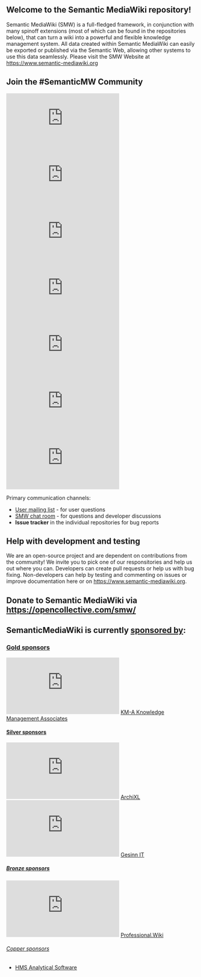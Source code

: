 ## Welcome to the Semantic MediaWiki repository!
Semantic MediaWiki (SMW) is a full-fledged framework, in conjunction with many spinoff extensions (most of which can be found in the repositories below), that can turn a wiki into a powerful and flexible knowledge management system. All data created within Semantic MediaWiki can easily be exported or published via the Semantic Web, allowing other systems to use this data seamlessly. Please visit the SMW Website at https://www.semantic-mediawiki.org

## Join the #SemanticMW Community

[![Chatroom](https://www.semantic-mediawiki.org/w/thumb.php?f=Comment-alt-solid.svg&width=35)](https://www.semantic-mediawiki.org/wiki/Semantic_MediaWiki_chatroom)
[![Twitter](https://www.semantic-mediawiki.org/w/thumb.php?f=Twitter-square.svg&width=35)](https://twitter.com/#!/semanticmw)
[![Mastodon](https://www.semantic-mediawiki.org/w/thumb.php?f=Mastodon-square.svg&width=35)](https://mastodon.social/@smw@wikis.world)
[![Facebook](https://www.semantic-mediawiki.org/w/thumb.php?f=Facebook-square.svg&width=35)](https://www.facebook.com/pages/Semantic-MediaWiki/160459700707245)
[![LinkedIn](https://www.semantic-mediawiki.org/w/thumb.php?f=LinkedIn-square.svg&width=35)]([https://twitter.com/#!/semanticmw](https://www.linkedin.com/groups/2482811/))
[![YouTube](https://www.semantic-mediawiki.org/w/thumb.php?f=Youtube-square.svg&width=35)](https://www.youtube.com/c/semanticmediawiki)
[![Mailing lists](https://www.semantic-mediawiki.org/w/thumb.php?f=Envelope-square.svg&width=35)](https://www.semantic-mediawiki.org/wiki/Semantic_MediaWiki_mailing_lists)

Primary communication channels:

* [User mailing list](https://sourceforge.net/projects/semediawiki/lists/semediawiki-user) - for user questions
* [SMW chat room](https://www.semantic-mediawiki.org/wiki/Semantic_MediaWiki_chatroom) - for questions and developer discussions
* **Issue tracker** in the individual repositories for bug reports

## Help with development and testing
We are an open-source project and are dependent on contributions from the community! We invite you to pick one of our responsitories and help us out where you can. Developers can create pull requests or help us with bug fixing. Non-developers can help by testing and commenting on issues or improve documentation here or on https://www.semantic-mediawiki.org.

## Donate to Semantic MediaWiki via https://opencollective.com/smw/

## SemanticMediaWiki is currently [sponsored by](https://www.semantic-mediawiki.org/wiki/Sponsorship):
<!--
## [Platinum sponsors](https://www.semantic-mediawiki.org/wiki/Platinum_Sponsor) ## 
-->
### [Gold sponsors](https://www.semantic-mediawiki.org/wiki/Gold_Sponsor) ###
[![KM-A](https://www.semantic-mediawiki.org/w/thumb.php?f=KM-A_logo.png&width=150)](https://www.km-a.net) [KM-A Knowledge Management Associates ](https://www.semantic-mediawiki.org/wiki/Sponsorship/KM-A)

#### [Silver sponsors](https://www.semantic-mediawiki.org/wiki/Silver) ####
[![ArchiXL](https://www.semantic-mediawiki.org/w/thumb.php?f=Logo-archixl.jpg&width=100)](https://www.archixl.nl/) [ArchiXL](https://www.semantic-mediawiki.org/wiki/Sponsorship/archiXL)
[![Gesinn IT](https://www.semantic-mediawiki.org/w/thumb.php?f=Gesinn.it.png&width=100)](https://www.gesinn.it) [Gesinn IT](https://www.semantic-mediawiki.org/wiki/Sponsorship/gesinn.it)
##### [Bronze sponsors](https://www.semantic-mediawiki.org/wiki/Bronze) #####
[![Professional.wiki](https://www.semantic-mediawiki.org/w/thumb.php?f=ProfessionalWikiLogo.png&width=50)](https://www.professional.wiki) [Professional.Wiki](https://www.semantic-mediawiki.org/wiki/Sponsorship/Professional_Wiki)

###### [Copper sponsors](https://www.semantic-mediawiki.org/wiki/Copper) ######
* [HMS Analytical Software](https://www.semantic-mediawiki.org/wiki/Sponsorship/HMS_Analytical_Software)



